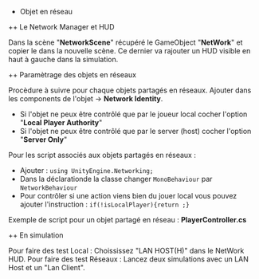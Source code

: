 + Objet en réseau

++ Le Network Manager et HUD


Dans la scène "**NetworkScene**" récupéré le GameObject "**NetWork**" et copier le dans la nouvelle scène.
Ce dernier va rajouter un HUD visible en haut à gauche dans la simulation.

++ Paramètrage des objets en réseaux

Procèdure à suivre pour chaque objets partagés en réseaux.
Ajouter dans les components de l'objet ->  **Network Identity**.
* Si l'objet ne peux être contrôlé que par le joueur local cocher l'option "**Local Player Authority**"
* Si l'objet ne peux être contrôlé que par le server (host) cocher l'option "**Server Only**"

Pour les script associés aux objets partagés en réseaux : 

* Ajouter : ```using UnityEngine.Networking;```
* Dans la déclarationde la classe changer ```MonoBehaviour``` par ```NetworkBehaviour```
* Pour contrôler si une action viens bien du jouer local vous pouvez ajouter l'instruction : ```if(!isLocalPlayer){return ;}```

Exemple de script pour un objet partagé en réseau : **PlayerController.cs**


++ En simulation

Pour faire des test Local : Choississez "LAN HOST(H)" dans le NetWork HUD.
Pour faire des test Réseaux : Lancez deux simulations avec un LAN Host et un "Lan Client".